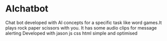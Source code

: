 # AIchatbot
Chat bot developed with AI concepts for a specific task like word games.It plays rock paper scissors with you.
It has some audio clips for message alerting
Developed with jason
js
css
html
simple and optimised
